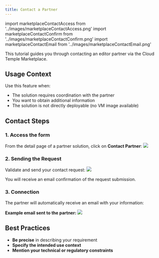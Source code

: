```yaml
---
title: Contact a Partner
---
```

import marketplaceContactAccess from '../images/marketplaceContactAccess.png'
import marketplaceContactConfirm from '../images/marketplaceContactConfirm.png'
import marketplaceContactEmail from '../images/marketplaceContactEmail.png'

This tutorial guides you through contacting an editor partner via the Cloud Temple Marketplace.

## Usage Context

Use this feature when:
- The solution requires coordination with the partner
- You want to obtain additional information
- The solution is not directly deployable (no VM image available)

## Contact Steps

### 1. Access the form

From the detail page of a partner solution, click on **Contact Partner**:
<img src={marketplaceContactAccess} />

### 2. Sending the Request

Validate and send your contact request:
<img src={marketplaceContactConfirm} />

You will receive an email confirmation of the request submission.

### 3. Connection

The partner will automatically receive an email with your information:

**Example email sent to the partner:**
<img src={marketplaceContactEmail} />

## Best Practices

- **Be precise** in describing your requirement
- **Specify the intended use context**
- **Mention your technical or regulatory constraints**